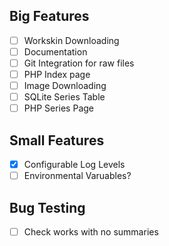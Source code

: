 ## Big Features
- [ ] Workskin Downloading
- [ ] Documentation
- [ ] Git Integration for raw files
- [ ] PHP Index page
- [ ] Image Downloading
- [ ] SQLite Series Table
- [ ] PHP Series Page

## Small Features
- [X] Configurable Log Levels
- [ ] Environmental Varuables?

## Bug Testing
- [ ] Check works with no summaries
